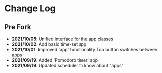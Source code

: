 # Change Log

## Pre Fork

- **2021/10/05**: Unified interface for the app classes
- **2021/10/02**: Add basic time-set app
- **2021/10/01**: Improved 'app' functionality
  Top button switches between apps
- **2021/09/19**: Added 'Pomodoro timer' app
- **2021/09/19**: Updated scheduler to know about "apps"
